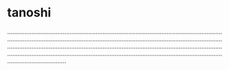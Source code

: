 # tanoshi
..................................................................................................................................................................................................................................................................................................................................................................................................................................................................................................................................................